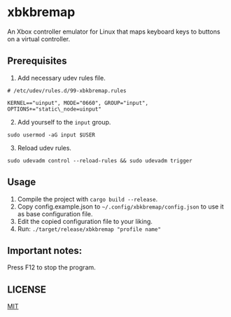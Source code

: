 # xbkbremap

An Xbox controller emulator for Linux that maps keyboard keys to buttons on a
virtual controller.

## Prerequisites

1. Add necessary udev rules file.
```
# /etc/udev/rules.d/99-xbkbremap.rules

KERNEL=="uinput", MODE="0660", GROUP="input", OPTIONS+="static\_node=uinput"
```
2. Add yourself to the `input` group.
```
sudo usermod -aG input $USER
```
3. Reload udev rules.
```
sudo udevadm control --reload-rules && sudo udevadm trigger
```

## Usage

1. Compile the project with `cargo build --release`.
2. Copy config.example.json to `~/.config/xbkbremap/config.json` to use it as base configuration file.
3. Edit the copied configuration file to your liking.
4. Run: `./target/release/xbkbremap "profile name"`

## Important notes:

Press F12 to stop the program.

## LICENSE

[MIT](./LICENSE)
